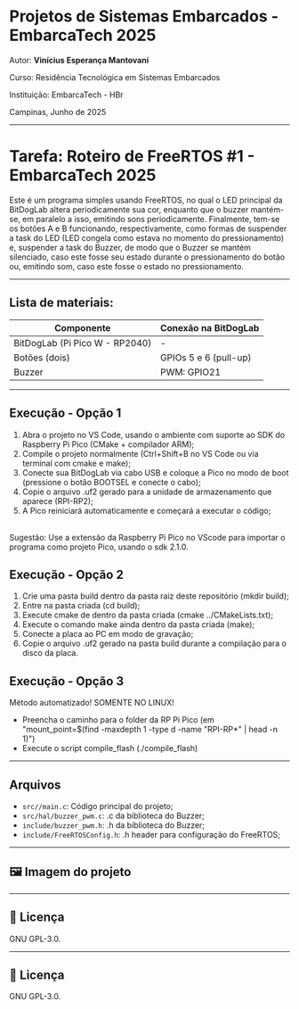 
# Projetos de Sistemas Embarcados - EmbarcaTech 2025

Autor: **Vinícius Esperança Mantovani**

Curso: Residência Tecnológica em Sistemas Embarcados

Instituição: EmbarcaTech - HBr

Campinas, Junho de 2025

---

# Tarefa: Roteiro de FreeRTOS #1 - EmbarcaTech 2025

Este é um programa simples usando FreeRTOS, no qual o LED principal da BitDogLab altera periodicamente sua cor, enquanto que o buzzer mantém-se, em paralelo a isso, emitindo sons periodicamente. Finalmente, tem-se os botões A e B funcionando, respectivamente, como formas de suspender a task do LED (LED congela como estava no momento do pressionamento) e, suspender a task do Buzzer, de modo que o Buzzer se mantém silenciado, caso este fosse seu estado durante o pressionamento do botão ou, emitindo som, caso este fosse o estado no pressionamento.

---

##  Lista de materiais: 

| Componente            | Conexão na BitDogLab      |
|-----------------------|---------------------------|
| BitDogLab (Pi Pico W - RP2040) | -                |
| Botões (dois)      | GPIOs 5 e 6 (pull-up)        |  
| Buzzer             | PWM: GPIO21                  |
---

## Execução - Opção 1

1. Abra o projeto no VS Code, usando o ambiente com suporte ao SDK do Raspberry Pi Pico (CMake + compilador ARM);
2. Compile o projeto normalmente (Ctrl+Shift+B no VS Code ou via terminal com cmake e make);
3. Conecte sua BitDogLab via cabo USB e coloque a Pico no modo de boot (pressione o botão BOOTSEL e conecte o cabo);
4. Copie o arquivo .uf2 gerado para a unidade de armazenamento que aparece (RPI-RP2);
5. A Pico reiniciará automaticamente e começará a executar o código;
<br />
Sugestão: Use a extensão da Raspberry Pi Pico no VScode para importar o programa como projeto Pico, usando o sdk 2.1.0.

## Execução - Opção 2

1. Crie uma pasta build dentro da pasta raiz deste repositório (mkdir build);
2. Entre na pasta criada (cd build);
3. Execute cmake de dentro da pasta criada (cmake ../CMakeLists.txt);
4. Execute o comando make ainda dentro da pasta criada (make);
5. Conecte a placa ao PC em modo de gravação;
6. Copie o arquivo .uf2 gerado na pasta build durante a compilação para o disco da placa.
   
## Execução - Opção 3

Método automatizado! SOMENTE NO LINUX!

- Preencha o caminho para o folder da RP Pi Pico (em "mount_point=$(find -maxdepth 1 -type d -name "RPI-RP*" | head -n 1)")
- Execute o script compile_flash (./compile_flash)

---

##  Arquivos

- `src//main.c`: Código principal do projeto;
- `src/hal/buzzer_pwm.c`: .c da biblioteca do Buzzer;
- `include/buzzer_pwm.h`: .h da biblioteca do Buzzer;
- `include/FreeRTOSConfig.h`: .h header para configuração do FreeRTOS;
  
---

## 🖼️ Imagem do projeto


---

## 📜 Licença
GNU GPL-3.0.



---

## 📜 Licença
GNU GPL-3.0.
